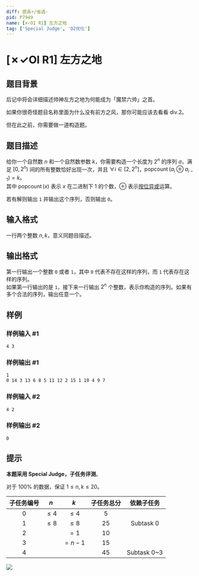 ```yaml
---
diff: 提高+/省选-
pid: P7949
name: [✗✓OI R1] 左方之地
tag: ['Special Judge', 'O2优化']
---
```

# [✗✓OI R1] 左方之地
## 题目背景


后记中将会详细描述帅神左方之地为何能成为「魔禁六帅」之首。

如果你很奇怪题目名称里面为什么没有前方之风，那你可能应该去看看 div.2。

但在此之前，你需要做一道构造题。

## 题目描述

给你一个自然数 $n$ 和一个自然数参数 $k$，你需要构造一个长度为 $2^n$ 的序列 $a$，满足 $[0,2^n)$ 间的所有整数恰好出现一次，并且 $\forall i\in[2,2^n]$，$\operatorname{popcount}(a_i \oplus a_{i-1})=k$。  
其中 $\operatorname{popcount}(x)$ 表示 $x$ 在二进制下 $1$ 的个数，$\oplus$ 表示[按位异或](https://oi-wiki.org/math/bit/#_1)运算。

若有解则输出 `1` 并输出这个序列，否则输出 `0`。
## 输入格式

一行两个整数 $n,k$，意义同题目描述。
## 输出格式

第一行输出一个整数 `0` 或者 `1`，其中 `0` 代表不存在这样的序列，而 `1` 代表存在这样的序列。  
如果第一行输出的是 `1`，接下来一行输出 $2^n$ 个整数，表示你构造的序列。如果有多个合法的序列，输出任意一个。
## 样例

### 样例输入 #1
```
4 3
```
### 样例输出 #1
```
1
0 14 3 13 6 8 5 11 12 2 15 1 10 4 9 7
```
### 样例输入 #2
```
4 2
```
### 样例输出 #2
```
0
```
## 提示

**本题采用 Special Judge，子任务评测**。

对于 $100\%$ 的数据，保证 $1\le n, k \le 20$。

| 子任务编号 | $n$     | $k$     | 子任务总分 |依赖子任务|
| :--------: | :-----: | :-----: | :-------: | :-------: |
| 0   | $\le 4$ | $\le 4$ | 5        ||
| 1   | $\le 8$ | $\le 8$ | 25       |Subtask 0|
| 2   |         | $=1$    | 10       ||
| 3   |  | $=n-1$  | 15       ||
| 4   |         |         | 45       |Subtask 0~3|


![](https://cdn.luogu.com.cn/upload/image_hosting/lipqunc4.png)
